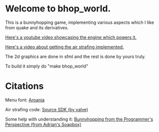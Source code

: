 # Welcome to bhop_world.

This is a bunnyhopping game, implementing various aspects which I like from quake and its derivatives.

[Here's a youtube video showcasing the engine which powers it.](https://youtu.be/t-kWDM4dkZM)

[Here's a video about getting the air strafing implemented.](https://www.youtube.com/watch?v=L3MLI-Tspik)

The 2d graphics are done in sfml and the rest is done by yours truly.

To build it simply do "make bhop_world"

# Citations

Menu font: [Aroania](https://fontlibrary.org/en/font/aroania-textfonts)

Air strafing code: [Source SDK (by valve)](https://github.com/ValveSoftware/source-sdk-2013)

Some help with understanding it: [Bunnyhopping from the Programmer's Perspective (from Adrian's Soapbox)](https://flafla2.github.io/2015/02/14/bunnyhop.html)

